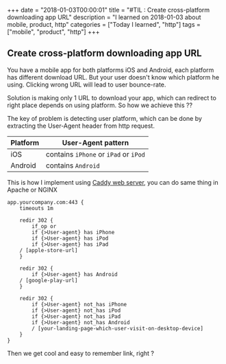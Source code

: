 +++
date = "2018-01-03T00:00:01"
title = "#TIL : Create cross-platform downloading app URL"
description = "I learned on 2018-01-03 about mobile, product, http"
categories = ["Today I learned", "http"]
tags = ["mobile", "product", "http"]
+++



## Create cross-platform downloading app URL

You have a mobile app for both platforms iOS and Android, each platform has different download URL. But your user doesn't know which platform he using. Clicking wrong URL will lead to user bounce-rate.

Solution is making only 1 URL to download your app, which can redirect to right place depends on using platform. So how we achieve this ??

The key of problem is detecting user platform, which can be done by extracting the User-Agent header from http request.

| Platform | User-Agent pattern |
| -------- | ------------------ |
| iOS | contains `iPhone` or `iPad` or `iPod` |
| Android | contains `Android` |

This is how I implement using [Caddy web server](https://caddyserver.com/), you can do same thing in Apache or NGINX

```
app.yourcompany.com:443 {
    timeouts 1m

    redir 302 {
        if_op or
        if {>User-agent} has iPhone
        if {>User-agent} has iPod
        if {>User-agent} has iPad
	/ [apple-store-url]
    }

    redir 302 {
        if {>User-agent} has Android
	/ [google-play-url]
    }

    redir 302 {
        if {>User-agent} not_has iPhone
        if {>User-agent} not_has iPod
        if {>User-agent} not_has iPad
        if {>User-agent} not_has Android
        / [your-landing-page-which-user-visit-on-desktop-device]
    }
}
```

Then we get cool and easy to remember link, right ?
